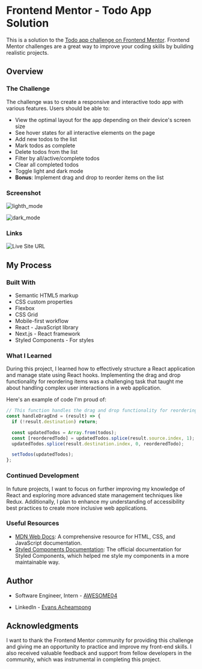 # Frontend Mentor - Todo App Solution

This is a solution to the [Todo app challenge on Frontend Mentor](https://www.frontendmentor.io/challenges/todo-app-Su1_KokOW). Frontend Mentor challenges are a great way to improve your coding skills by building realistic projects.

## Overview

### The Challenge

The challenge was to create a responsive and interactive todo app with various features. Users should be able to:

- View the optimal layout for the app depending on their device's screen size
- See hover states for all interactive elements on the page
- Add new todos to the list
- Mark todos as complete
- Delete todos from the list
- Filter by all/active/complete todos
- Clear all completed todos
- Toggle light and dark mode
- **Bonus**: Implement drag and drop to reorder items on the list

### Screenshot

![lighth_mode](https://github.com/AWESOME04/TO-DO-LIST/assets/102630199/ca069b2a-8f20-470e-abbb-a864d8a8bf73)


![dark_mode](https://github.com/AWESOME04/TO-DO-LIST/assets/102630199/473d690f-7af9-40d8-872b-d5567b2c56ae)

### Links

![Live Site URL](https://awesome04.github.io/TO-DO-LIST/)

## My Process

### Built With

- Semantic HTML5 markup
- CSS custom properties
- Flexbox
- CSS Grid
- Mobile-first workflow
- React - JavaScript library
- Next.js - React framework
- Styled Components - For styles

### What I Learned

During this project, I learned how to effectively structure a React application and manage state using React hooks. Implementing the drag and drop functionality for reordering items was a challenging task that taught me about handling complex user interactions in a web application.

Here's an example of code I'm proud of:

```javascript
// This function handles the drag and drop functionality for reordering items
const handleDragEnd = (result) => {
  if (!result.destination) return;

  const updatedTodos = Array.from(todos);
  const [reorderedTodo] = updatedTodos.splice(result.source.index, 1);
  updatedTodos.splice(result.destination.index, 0, reorderedTodo);

  setTodos(updatedTodos);
};
```

### Continued Development

In future projects, I want to focus on further improving my knowledge of React and exploring more advanced state management techniques like Redux. Additionally, I plan to enhance my understanding of accessibility best practices to create more inclusive web applications.

### Useful Resources

- [MDN Web Docs](https://developer.mozilla.org/): A comprehensive resource for HTML, CSS, and JavaScript documentation.
- [Styled Components Documentation](https://styled-components.com/docs): The official documentation for Styled Components, which helped me style my components in a more maintainable way.

## Author

- Software Engineer, Intern - [AWESOME04](https://github.com/AWESOME04)

- LinkedIn - [Evans Acheampong]([https://www.twitter.com/yourusername](https://www.linkedin.com/in/evans-acheampong-982315232/))

## Acknowledgments

I want to thank the Frontend Mentor community for providing this challenge and giving me an opportunity to practice and improve my front-end skills. I also received valuable feedback and support from fellow developers in the community, which was instrumental in completing this project.

